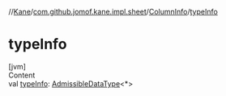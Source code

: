 //[Kane](../../index.md)/[com.github.jomof.kane.impl.sheet](../index.md)/[ColumnInfo](index.md)/[typeInfo](type-info.md)



# typeInfo  
[jvm]  
Content  
val [typeInfo](type-info.md): [AdmissibleDataType](../-admissible-data-type/index.md)<*>  



